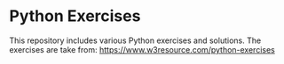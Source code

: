 # Python Exercises
This repository includes various Python exercises and solutions.
The exercises are take from: https://www.w3resource.com/python-exercises